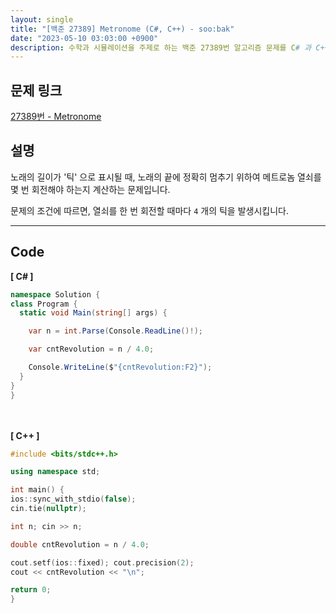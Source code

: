 ```yaml
---
layout: single
title: "[백준 27389] Metronome (C#, C++) - soo:bak"
date: "2023-05-10 03:03:00 +0900"
description: 수학과 시뮬레이션을 주제로 하는 백준 27389번 알고리즘 문제를 C# 과 C++ 로 풀이 및 해설
---
```


## 문제 링크
  [27389번 - Metronome](https://www.acmicpc.net/problem/27389)

## 설명
노래의 길이가 '틱' 으로 표시될 때, 노래의 끝에 정확히 멈추기 위하여 메트로놈 열쇠를 몇 번 회전해야 하는지 계산하는 문제입니다. <br>

문제의 조건에 따르면, 열쇠를 한 번 회전할 때마다 `4` 개의 틱을 발생시킵니다. <br>

- - -

## Code
<b>[ C# ] </b>
<br>

  ```c#
namespace Solution {
  class Program {
    static void Main(string[] args) {

      var n = int.Parse(Console.ReadLine()!);

      var cntRevolution = n / 4.0;

      Console.WriteLine($"{cntRevolution:F2}");
    }
  }
}
  ```
<br><br>
<b>[ C++ ] </b>
<br>

  ```c++
#include <bits/stdc++.h>

using namespace std;

int main() {
  ios::sync_with_stdio(false);
  cin.tie(nullptr);

  int n; cin >> n;

  double cntRevolution = n / 4.0;

  cout.setf(ios::fixed); cout.precision(2);
  cout << cntRevolution << "\n";

  return 0;
}
  ```
